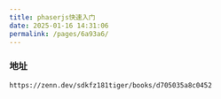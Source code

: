 ```yaml
---
title: phaserjs快速入门
date: 2025-01-16 14:31:06
permalink: /pages/6a93a6/
---
```

### 地址

```
https://zenn.dev/sdkfz181tiger/books/d705035a8c0452
```

